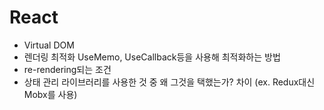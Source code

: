# React

* Virtual DOM
* 렌더링 최적화 UseMemo, UseCallback등을 사용해 최적화하는 방법
* re-rendering되는 조건
* 상태 관리 라이브러리를 사용한 것 중 왜 그것을 택했는가? 차이 (ex. Redux대신 Mobx를 사용)
